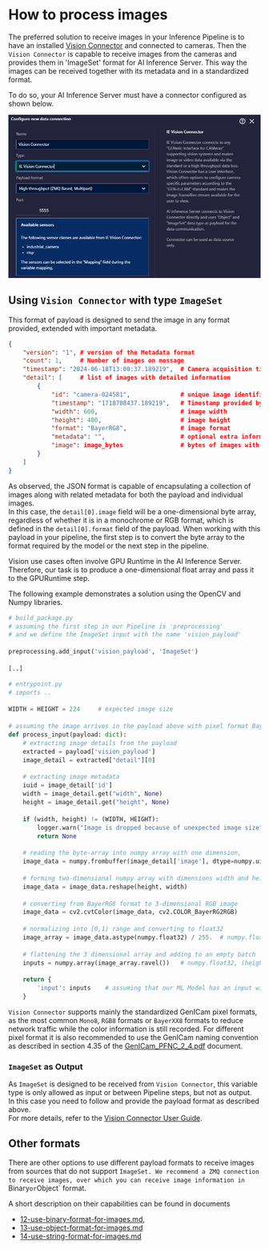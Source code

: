 <!--
SPDX-FileCopyrightText: Copyright (C) 2020 - 2024 Siemens AG

SPDX-License-Identifier: MIT
-->

# How to process images

The preferred solution to receive images in your Inference Pipeline is to have an installed [Vision Connector](https://support.industry.siemens.com/cs/document/109963116/vision-connector?dti=0&lc=en-WW) and connected to cameras. Then the `Vision Connector` is capable to receive images from the cameras and provides them in 'ImageSet' format for AI Inference Server. This way the images can be received together with its metadata and in a standardized format.

To do so, your AI Inference Server must have a connector configured as shown below.

![alt text](images/aiis_vca_connector.png)


## Using `Vision Connector` with type `ImageSet`

This format of payload is designed to send the image in any format provided, extended with important metadata.

```json
{
    "version": "1", # version of the Metadata format
    "count": 1,     # Number of images on message
    "timestamp": "2024-06-18T13:00:37.189219",  # Camera acquisition time
    "detail": [     # list of images with detailed information
        {    
            "id": "camera-024581",              # unique image identifier. 
            "timestamp": "1718708437.189219",   # Timestamp provided by the camera
            "width": 600,                       # image width
            "height": 400,                      # image height
            "format": "BayerRG8",               # image format
            "metadata": "",                     # optional extra information on image
            "image": image_bytes                # bytes of images with the given 'format'
        }
    ]
}

```

As observed, the JSON format is capable of encapsulating a collection of images along with related metadata for both the payload and individual images.  
In this case, the `detail[0].image` field will be a one-dimensional byte array, regardless of whether it is in a monochrome or RGB format, which is defined in the `detail[0].format` field of the payload. When working with this payload in your pipeline, the first step is to convert the byte array to the format required by the model or the next step in the pipeline.

Vision use cases often involve GPU Runtime in the AI Inference Server. Therefore, our task is to produce a one-dimensional float array and pass it to the GPURuntime step. 

The following example demonstrates a solution using the OpenCV and Numpy libraries.
```python
# build_package.py
# assuming the first step in our Pipeline is 'preprocessing' 
# and we define the ImageSet input with the name 'vision_payload'

preprocessing.add_input('vision_payload', 'ImageSet')

[..]
```

```python
# entrypoint.py
# imports ..

WIDTH = HEIGHT = 224     # expected image size

# assuming the image arrives in the payload above with pixel format BayerRG8
def process_input(payload: dict):
    # extracting image details from the payload
    extracted = payload['vision_payload']
    image_detail = extracted["detail"][0]

    # extracting image metadata
    iuid = image_detail['id']
    width = image_detail.get("width", None)
    height = image_detail.get("height", None)

    if (width, height) != (WIDTH, HEIGHT):
        logger.warn("Image is dropped because of unexpected image size")
        return None

    # reading the byte-array into numpy array with one dimension, 
    image_data = numpy.frombuffer(image_detail['image'], dtype=numpy.uint8)  # BayerRG8, (height x , )
    
    # forming two-dimensional numpy array with dimensions width and height
    image_data = image_data.reshape(height, width)                           # BayerRG8, (height, width)
    
    # converting from BayerRG8 format to 3-dimensional RGB image
    image_data = cv2.cvtColor(image_data, cv2.COLOR_BayerRG2RGB)             # RGB, (height, width, 3)
    
    # normalizing into [0,1) range and converting to float32
    image_array = image_data.astype(numpy.float32) / 255.  # numpy.float32, (height, width, 3)

    # flattening the 3 dimensional array and adding to an empty batch
    inputs = numpy.array(image_array.ravel())   # numpy.float32, (height x width x 3, )

    return {
        'input': inputs    # assuming that our ML Model has an input with name 'input'
    }

```

<!-- from VCA user manual, section Accessing camera data via ZeroMQ -->
`Vision Connector` supports mainly the standardized GenICam pixel formats, as the most common `Mono8`, `RGB8` formats or `BayerXX8` formats to reduce network traffic while the color information is still recorded.
For different pixel format it is also recommended to use the GenICam naming convention as described in section 4.35 of the [GenICam_PFNC_2_4.pdf](https://www.emva.org/wp-content/uploads/GenICam_SFNC_v2_7.pdf​,) document.

### `ImageSet` as Output

As `ImageSet` is designed to be received from `Vision Connector`, this variable type is only allowed as input or between Pipeline steps, but not as output.  
In this case you need to follow and provide the payload format as described above.  
For more details, refer to the [Vision Connector User Guide](https://support.industry.siemens.com/cs/document/109963116/vision-connector?dti=0&lc=en-WW).

## Other formats

There are other options to use different payload formats to receive images from sources that do not support `ImageSet. We recommend a ZMQ connection to receive images, over which you can receive image information in `Binary` or `Object` format.  

A short description on their capabilities can be found in documents  
- [12-use-binary-format-for-images.md](12-use-binary-format-for-images.md),   
- [13-use-object-format-for-images.md](13-use-object-format-for-images.md)
- [14-use-string-format-for-images.md](14-use-string-format-for-images.md)
